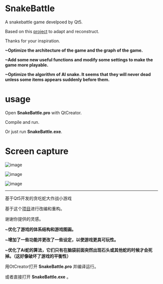 # SnakeBattle
A snakebattle game develpoed by Qt5.

Based on this [project](https://github.com/bibhuticoder/QtSnake) to adapt and reconstruct.

Thanks for your inspiration.

**~Optimize the architecture of the game and the graph of the game.**

**~Add some new useful functions and modify some settings to make the game more playable.**

**~Optimize the algorithm of AI snake. It seems that they will never dead unless some items appears suddenly before them.**

# usage
Open **SnakeBattle.pro** with QtCreator.

Compile and run.

Or just run **SnakeBattle.exe**.

# Screen capture

![image](https://user-images.githubusercontent.com/82373845/122174840-aa824a80-ceb5-11eb-98be-d37a3823f2dc.png)

![image](https://user-images.githubusercontent.com/82373845/122174867-b1a95880-ceb5-11eb-965b-9f936319f559.png)

![image](https://user-images.githubusercontent.com/82373845/122340935-7d956c80-cf75-11eb-8ade-f2c32e41a255.png)

---

基于Qt5开发的贪吃蛇大作战小游戏

基于这个[项目](https://github.com/bibhuticoder/QtSnake)进行改编和重构。

谢谢你提供的灵感。

**~优化了游戏的体系结构和游戏图画。**

**~增加了一些功能并更改了一些设定，以使游戏更具可玩性。**

**~优化了Ai蛇的算法，它们只有在脑袋前面突然出现石头或其他蛇的时候才会死掉。（这好像破坏了游戏的平衡性）**

用OtCreator打开 **SnakeBattle.pro** 并编译运行。

或者直接打开 **SnakeBattle.exe** 。
